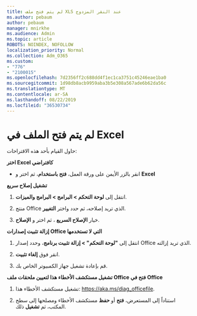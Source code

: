 ```yaml
---
title: لم يتم فتح ملف XLS عند النقر المزدوج
ms.author: pebaum
author: pebaum
manager: mnirkhe
ms.audience: Admin
ms.topic: article
ROBOTS: NOINDEX, NOFOLLOW
localization_priority: Normal
ms.collection: Adm_O365
ms.custom:
- "776"
- "2100015"
ms.openlocfilehash: 7d2356ff2c688dd4f1ec1ca3751c45246eae1ba0
ms.sourcegitcommit: 1d98db8acb9959aba3b5e308a567ade6b62da56c
ms.translationtype: MT
ms.contentlocale: ar-SA
ms.lasthandoff: 08/22/2019
ms.locfileid: "36530734"
---
```

# <a name="excel-file-doesnt-open"></a>لم يتم فتح الملف في Excel

حاول القيام بأحد هذه الاقتراحات:

**اختر Excel كافتراضي**

* انقر بالزر الأيمن على ورقة العمل، **فتح باستخدام**، ثم اختر و **Excel**

**تشغيل إصلاح سريع**

1. انتقل إلى **لوحة التحكم > البرامج > البرامج والميزات**.

2. منتج Office الذي تريد إصلاحه، ثم حدد واختر **التغيير**.

3. خيار **الإصلاح السريع** ، ثم اختر و **الإصلاح**.

**إزالة تثبيت إصدارات Office التي لا تستخدمها**

1. انتقل إلى **"لوحة التحكم" > إزالة تثبيت برنامج**، وحدد إصدار Office الذي تريد إزالته.

2. انقر فوق **إلغاء تثبيت**.

3. قم بإعادة تشغيل جهاز الكمبيوتر الخاص بك.

**تشغيل مستكشف الأخطاء هذا لتعيين ملحقات ملف Office فتح في Office**

1. تشغيل مستكشف الأخطاء هذا: https://aka.ms/diag_officefile.

2. استناداً إلى المستعرض، **فتح** أو **حفظ** مستكشف الأخطاء ومصلحها إلى سطح المكتب، ثم **تشغيل** ذلك.
